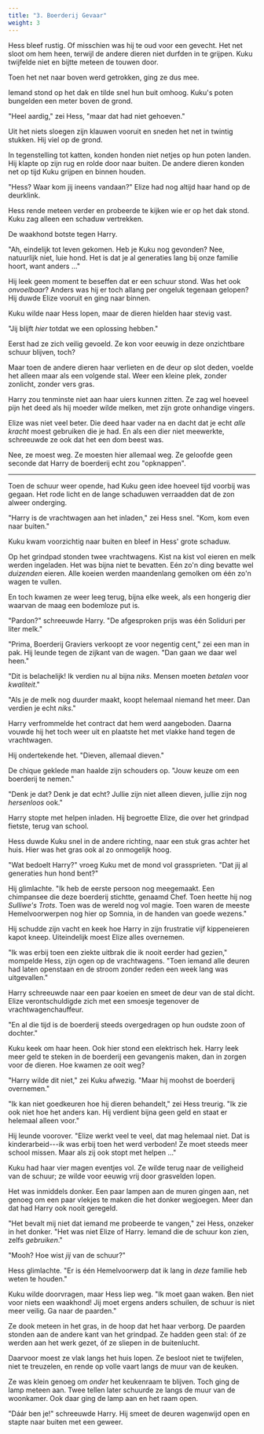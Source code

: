 ```yaml
---
title: "3. Boerderij Gevaar"
weight: 3
---
```


Hess bleef rustig. Of misschien was hij te oud voor een gevecht. Het net sloot om hem heen, terwijl de andere dieren niet durfden in te grijpen. Kuku twijfelde niet en bijtte meteen de touwen door. 

Toen het net naar boven werd getrokken, ging ze dus mee.

Iemand stond op het dak en tilde snel hun buit omhoog. Kuku's poten bungelden een meter boven de grond.

"Heel aardig," zei Hess, "maar dat had niet gehoeven."

Uit het niets sloegen zijn klauwen vooruit en sneden het net in twintig stukken. Hij viel op de grond. 

In tegenstelling tot katten, konden honden niet netjes op hun poten landen. Hij klapte op zijn rug en rolde door naar buiten. De andere dieren konden net op tijd Kuku grijpen en binnen houden.

"Hess? Waar kom jij ineens vandaan?" Elize had nog altijd haar hand op de deurklink.

Hess rende meteen verder en probeerde te kijken wie er op het dak stond. Kuku zag alleen een schaduw vertrekken.

De waakhond botste tegen Harry. 

"Ah, eindelijk tot leven gekomen. Heb je Kuku nog gevonden? Nee, natuurlijk niet, luie hond. Het is dat je al generaties lang bij onze familie hoort, want anders ..."

Hij leek geen moment te beseffen dat er een schuur stond. Was het ook _onvoelbaar_? Anders was hij er toch allang per ongeluk tegenaan gelopen? Hij duwde Elize vooruit en ging naar binnen.

Kuku wilde naar Hess lopen, maar de dieren hielden haar stevig vast. 

"Jij blijft _hier_ totdat we een oplossing hebben."

Eerst had ze zich veilig gevoeld. Ze kon voor eeuwig in deze onzichtbare schuur blijven, toch? 

Maar toen de andere dieren haar verlieten en de deur op slot deden, voelde het alleen maar als een volgende stal. Weer een kleine plek, zonder zonlicht, zonder vers gras.

Harry zou tenminste niet aan haar uiers kunnen zitten. Ze zag wel hoeveel pijn het deed als hij moeder wilde melken, met zijn grote onhandige vingers. 

Elize was niet veel beter. Die deed haar vader na en dacht dat je echt _alle kracht_ moest gebruiken die je had. En als een dier niet meewerkte, schreeuwde ze ook dat het een dom beest was.

Nee, ze moest weg. Ze moesten hier allemaal weg. Ze geloofde geen seconde dat Harry de boerderij echt zou "opknappen".

___

Toen de schuur weer opende, had Kuku geen idee hoeveel tijd voorbij was gegaan. Het rode licht en de lange schaduwen verraadden dat de zon alweer onderging.

"Harry is de vrachtwagen aan het inladen," zei Hess snel. "Kom, kom even naar buiten."

Kuku kwam voorzichtig naar buiten en bleef in Hess' grote schaduw. 

Op het grindpad stonden twee vrachtwagens. Kist na kist vol eieren en melk werden ingeladen. Het was bijna niet te bevatten. Eén zo'n ding bevatte wel _duizenden_ eieren. Alle koeien werden maandenlang gemolken om één zo'n wagen te vullen.

En toch kwamen ze weer leeg terug, bijna elke week, als een hongerig dier waarvan de maag een bodemloze put is. 

"Pardon?" schreeuwde Harry. "De afgesproken prijs was één Soliduri per liter melk."

"Prima, Boerderij Graviers verkoopt ze voor negentig cent," zei een man in pak. Hij leunde tegen de zijkant van de wagen. "Dan gaan we daar wel heen."

"Dit is belachelijk! Ik verdien nu al bijna _niks_. Mensen moeten _betalen_ voor _kwaliteit_."

"Als je de melk nog duurder maakt, koopt helemaal niemand het meer. Dan verdien je echt _niks_."

Harry verfrommelde het contract dat hem werd aangeboden. Daarna vouwde hij het toch weer uit en plaatste het met vlakke hand tegen de vrachtwagen. 

Hij ondertekende het. "Dieven, allemaal dieven."

De chique geklede man haalde zijn schouders op. "Jouw keuze om een boerderij te nemen."

"Denk je dat? Denk je dat echt? Jullie zijn niet alleen dieven, jullie zijn nog _hersenloos_ ook." 

Harry stopte met helpen inladen. Hij begroette Elize, die over het grindpad fietste, terug van school.

Hess duwde Kuku snel in de andere richting, naar een stuk gras achter het huis. Hier was het gras ook al zo onmogelijk hoog.

"Wat bedoelt Harry?" vroeg Kuku met de mond vol grassprieten. "Dat jij al generaties hun hond bent?"

Hij glimlachte. "Ik heb de eerste persoon nog meegemaakt. Een chimpansee die deze boerderij stichtte, genaamd Chef. Toen heette hij nog _Sulliwe's Trots_. Toen was de wereld nog vol magie. Toen waren de meeste Hemelvoorwerpen nog hier op Somnia, in de handen van goede wezens."

Hij schudde zijn vacht en keek hoe Harry in zijn frustratie vijf kippeneieren kapot kneep. Uiteindelijk moest Elize alles overnemen. 

"Ik was erbij toen een ziekte uitbrak die ik nooit eerder had gezien," mompelde Hess, zijn ogen op de vrachtwagens. "Toen iemand alle deuren had laten openstaan en de stroom zonder reden een week lang was uitgevallen."

Harry schreeuwde naar een paar koeien en smeet de deur van de stal dicht. Elize verontschuldigde zich met een smoesje tegenover de vrachtwagenchauffeur.

"En al die tijd is de boerderij steeds overgedragen op hun oudste zoon of dochter."

Kuku keek om haar heen. Ook hier stond een elektrisch hek. Harry leek meer geld te steken in de boerderij een gevangenis maken, dan in zorgen voor de dieren. Hoe kwamen ze ooit weg?

"Harry wilde dit niet," zei Kuku afwezig. "Maar hij moohst de boerderij overnemen."

"Ik kan niet goedkeuren hoe hij dieren behandelt," zei Hess treurig. "Ik zie ook niet hoe het anders kan. Hij verdient bijna geen geld en staat er helemaal alleen voor."

Hij leunde voorover. "Elize werkt veel te veel, dat mag helemaal niet. Dat is kinderarbeid---ik was erbij toen het werd verboden! Ze moet steeds meer school missen. Maar als zij ook stopt met helpen ..."

Kuku had haar vier magen eventjes vol. Ze wilde terug naar de veiligheid van de schuur; ze wilde voor eeuwig vrij door grasvelden lopen. 

Het was inmiddels donker. Een paar lampen aan de muren gingen aan, net genoeg om een paar vlekjes te maken die het donker wegjoegen. Meer dan dat had Harry ook nooit geregeld.

"Het bevalt mij niet dat iemand me probeerde te vangen," zei Hess, onzeker in het donker. "Het was niet Elize of Harry. Iemand die de schuur kon zien, zelfs _gebruiken_."

"Mooh? Hoe wist _jij_ van de schuur?"

Hess glimlachte. "Er is één Hemelvoorwerp dat ik lang in _deze_ familie heb weten te houden."

Kuku wilde doorvragen, maar Hess liep weg. "Ik moet gaan waken. Ben niet voor niets een waakhond! Jij moet ergens anders schuilen, de schuur is niet meer veilig. Ga naar de paarden."

Ze dook meteen in het gras, in de hoop dat het haar verborg. De paarden stonden aan de andere kant van het grindpad. Ze hadden geen stal: óf ze werden aan het werk gezet, óf ze sliepen in de buitenlucht.

Daarvoor moest ze vlak langs het huis lopen. Ze besloot niet te twijfelen, niet te treuzelen, en rende op volle vaart langs de muur van de keuken. 

Ze was klein genoeg om _onder_ het keukenraam te blijven. Toch ging de lamp meteen aan. Twee tellen later schuurde ze langs de muur van de woonkamer. Ook daar ging de lamp aan en het raam open.

"Dáár ben je!" schreeuwde Harry. Hij smeet de deuren wagenwijd open en stapte naar buiten met een geweer.